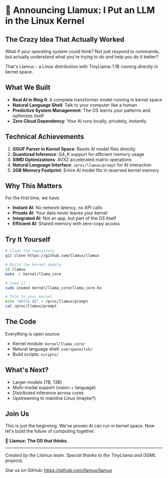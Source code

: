 # 🦙 Announcing Llamux: I Put an LLM in the Linux Kernel

## The Crazy Idea That Actually Worked

What if your operating system could think? Not just respond to commands, but actually understand what you're trying to do and help you do it better?

That's Llamux - a Linux distribution with TinyLlama-1.1B running directly in kernel space.

## What We Built

- **Real AI in Ring 0**: A complete transformer model running in kernel space
- **Natural Language Shell**: Talk to your computer like a human
- **Predictive System Management**: The OS learns your patterns and optimizes itself
- **Zero Cloud Dependency**: Your AI runs locally, privately, instantly

## Technical Achievements

1. **GGUF Parser in Kernel Space**: Reads AI model files directly
2. **Quantized Inference**: Q4_K support for efficient memory usage  
3. **SIMD Optimizations**: AVX2 accelerated matrix operations
4. **Natural Language Interface**: `/proc/llamux/prompt` for AI interaction
5. **2GB Memory Footprint**: Entire AI model fits in reserved kernel memory

## Why This Matters

For the first time, we have:
- **Instant AI**: No network latency, no API calls
- **Private AI**: Your data never leaves your kernel
- **Integrated AI**: Not an app, but part of the OS itself
- **Efficient AI**: Shared memory with zero-copy access

## Try It Yourself

```bash
# Clone the repository
git clone https://github.com/llamux/llamux

# Build the kernel module
cd llamux
make -C kernel/llama_core

# Load it
sudo insmod kernel/llama_core/llama_core.ko

# Talk to your kernel
echo "Hello AI" > /proc/llamux/prompt
cat /proc/llamux/prompt
```

## The Code

Everything is open source:
- Kernel module: `kernel/llama_core/`
- Natural language shell: `userspace/lsh/`
- Build scripts: `scripts/`

## What's Next?

- Larger models (7B, 13B)
- Multi-modal support (vision + language)
- Distributed inference across cores
- Upstreaming to mainline Linux (maybe?)

## Join Us

This is just the beginning. We've proven AI can run in kernel space. Now let's build the future of computing together.

🦙 **Llamux: The OS that thinks.**

---

*Created by the Llamux team. Special thanks to the TinyLlama and GGML projects.*

Star us on GitHub: https://github.com/llamux/llamux